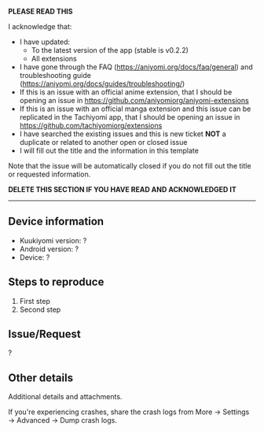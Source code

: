 **PLEASE READ THIS**

I acknowledge that:

- I have updated:
  - To the latest version of the app (stable is v0.2.2)
  - All extensions
- I have gone through the FAQ (https://aniyomi.org/docs/faq/general) and troubleshooting guide (https://aniyomi.org/docs/guides/troubleshooting/)
- If this is an issue with an official anime extension, that I should be opening an issue in https://github.com/aniyomiorg/aniyomi-extensions
- If this is an issue with an official manga extension and this issue can be replicated in the Tachiyomi app, that I should be opening an issue in https://github.com/tachiyomiorg/extensions
- I have searched the existing issues and this is new ticket **NOT** a duplicate or related to another open or closed issue
- I will fill out the title and the information in this template

Note that the issue will be automatically closed if you do not fill out the title or requested information.

**DELETE THIS SECTION IF YOU HAVE READ AND ACKNOWLEDGED IT**

---

## Device information
* Kuukiyomi version: ?
* Android version: ?
* Device: ?

## Steps to reproduce
1. First step
2. Second step

## Issue/Request
?

## Other details
Additional details and attachments.

If you're experiencing crashes, share the crash logs from More → Settings → Advanced → Dump crash logs.
